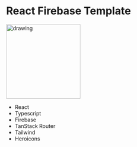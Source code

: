 # React Firebase Template

<img src="https://github.com/Gabriel5934/react-firebase/assets/45973697/ffd95672-fcf9-406f-9938-dd10b40603b9" alt="drawing" height="200"/>

- React
- Typescript
- Firebase
- TanStack Router
- Tailwind
- Heroicons
